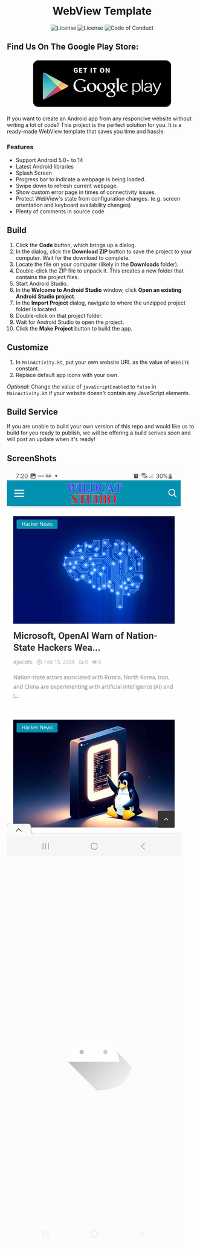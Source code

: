 <h1 align="center">
     WebView Template
</h1>
<p align="center">
     <a style="text-decoration:none" href="https://github.com/djacidfx/webview-template/commits/master">
          <img src="https://img.shields.io/github/last-commit/djacidfx/webview-template?color=informational&label=last%20update" alt="License" />
     </a>
     <a style="text-decoration:none" href="LICENSE">
          <img src="https://img.shields.io/github/license/djacidfx/webview-template" alt="License" />
     </a>
     <a style="text-decoration:none" href="CODE_OF_CONDUCT.md">
          <img src="https://img.shields.io/badge/Contributor%20Covenant-2.0-4baaaa.svg" alt="Code of Conduct" />
     </a>     
</p>
     <h2>Find Us On The Google Play Store:</h2>
<p align="center">
<a href="https://play.google.com/store/apps/dev?id=8599109884308816488" target="_blank"><img src="/screenshots/google.png" alt="Google Play Store Link"></a>
</p>

If you want to create an Android app from any responcive website without writing a lot of code? This project is the perfect solution for you. It is a ready-made WebView template that saves you time and hassle.

### Features
* Support Android 5.0+ to 14
* Latest Android libraries
* Splash Screen
* Progress bar to indicate a webpage is being loaded.
* Swipe down to refresh current webpage.
* Show custom error page in times of connectivity issues.
* Protect WebView's state from configuration changes. (e.g. screen orientation and keyboard availability changes)
* Plenty of comments in source code

## Build
1. Click the **Code** button, which brings up a dialog.
2. In the dialog, click the **Download ZIP** button to save the project to your computer. Wait for the download to complete.
3. Locate the file on your computer (likely in the **Downloads** folder).
4. Double-click the ZIP file to unpack it. This creates a new folder that contains the project files.
5. Start Android Studio.
6. In the **Welcome to Android Studio** window, click **Open an existing Android Studio project**.
7. In the **Import Project** dialog, navigate to where the unzipped project folder is located.
8. Double-click on that project folder.
9. Wait for Android Studio to open the project.
10. Click the **Make Project** button to build the app.

## Customize
1. In `MainActivity.kt`, put your own website URL as the value of `WEBSITE` constant.
2. Replace default app icons with your own.

*Optional*: Change the value of `javaScriptEnabled` to `false` in `MainActivity.kt` if your website doesn't contain any JavaScript elements.

## Build Service
If you are unable to build your own version of this repo and would like us to build for you ready to publish, we will be offering a build serives soon and will post an update when it's ready!

## ScreenShots
<img src="/screenshots/421814416_933224221576747_2243912789096801651_n.jpg" alt="screenshot" /> <img src="/screenshots/422058124_1050114512730649_8978524172455846166_n.jpg" alt="screenshot" />
